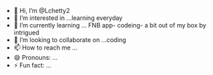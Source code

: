 - 👋 Hi, I’m @Lchetty2
- 👀 I’m interested in ...learning everyday 
- 🌱 I’m currently learning ... FNB app- codeing- a bit out of my box by intrigued 
- 💞️ I’m looking to collaborate on ...coding
- 📫 How to reach me ...
- 😄 Pronouns: ...
- ⚡ Fun fact: ...

<!---
Lchetty2/Lchetty2 is a ✨ special ✨ repository because its `README.md` (this file) appears on your GitHub profile.
You can click the Preview link to take a look at your changes.
--->
